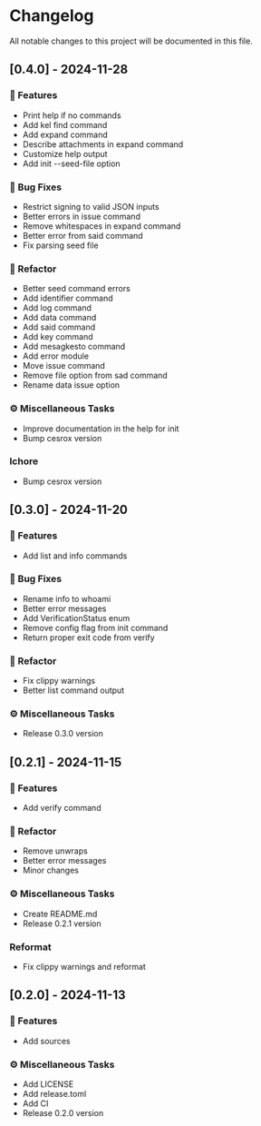 # Changelog

All notable changes to this project will be documented in this file.

## [0.4.0] - 2024-11-28

### 🚀 Features

- Print help if no commands
- Add kel find command
- Add expand command
- Describe attachments in expand command
- Customize help output
- Add init --seed-file option

### 🐛 Bug Fixes

- Restrict signing to valid JSON inputs
- Better errors in issue command
- Remove whitespaces in expand command
- Better error from said command
- Fix parsing seed file

### 🚜 Refactor

- Better seed command errors
- Add identifier command
- Add log command
- Add data command
- Add said command
- Add key command
- Add mesagkesto command
- Add error module
- Move issue command
- Remove file option from sad command
- Rename data issue option

### ⚙️ Miscellaneous Tasks

- Improve documentation in the help for init
- Bump cesrox version

### Ichore

- Bump cesrox version

## [0.3.0] - 2024-11-20

### 🚀 Features

- Add list and info commands

### 🐛 Bug Fixes

- Rename info to whoami
- Better error messages
- Add VerificationStatus enum
- Remove config flag from init command
- Return proper exit code from verify

### 🚜 Refactor

- Fix clippy warnings
- Better list command output

### ⚙️ Miscellaneous Tasks

- Release 0.3.0 version

## [0.2.1] - 2024-11-15

### 🚀 Features

- Add verify command

### 🚜 Refactor

- Remove unwraps
- Better error messages
- Minor changes

### ⚙️ Miscellaneous Tasks

- Create README.md
- Release 0.2.1 version

### Reformat

- Fix clippy warnings and reformat

## [0.2.0] - 2024-11-13

### 🚀 Features

- Add sources

### ⚙️ Miscellaneous Tasks

- Add LICENSE
- Add release.toml
- Add CI
- Release 0.2.0 version

<!-- generated by git-cliff -->
